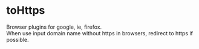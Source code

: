 # toHttps
Browser plugins for google, ie, firefox.<br />
When use input domain name without https in browsers, redirect to https if possible.
